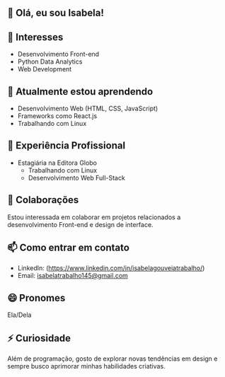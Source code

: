 ## 👋 Olá, eu sou Isabela!

## 👀 Interesses
- Desenvolvimento Front-end 
- Python Data Analytics
- Web Development

## 🌱 Atualmente estou aprendendo
- Desenvolvimento Web (HTML, CSS, JavaScript)
- Frameworks como React.js
- Trabalhando com Linux

## 💼 Experiência Profissional
- Estagiária na Editora Globo
  - Trabalhando com Linux
  - Desenvolvimento Web Full-Stack

## 💞️ Colaborações
Estou interessada em colaborar em projetos relacionados a desenvolvimento Front-end e design de interface.

## 📫 Como entrar em contato
- LinkedIn: (https://www.linkedin.com/in/isabelagouveiatrabalho/)
- Email: isabelatrabalho145@gmail.com

## 😄 Pronomes
Ela/Dela

## ⚡ Curiosidade
Além de programação, gosto de explorar novas tendências em design e sempre busco aprimorar minhas habilidades criativas.



